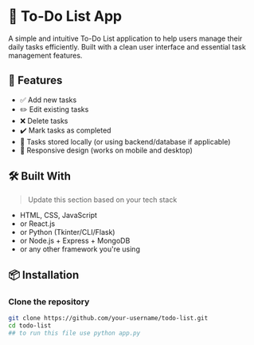 # 📝 To-Do List App

A simple and intuitive To-Do List application to help users manage their daily tasks efficiently. Built with a clean user interface and essential task management features.

## 🚀 Features

- ✅ Add new tasks
- ✏️ Edit existing tasks
- ❌ Delete tasks
- ✔️ Mark tasks as completed
- 💾 Tasks stored locally (or using backend/database if applicable)
- 📱 Responsive design (works on mobile and desktop)

## 🛠️ Built With

> Update this section based on your tech stack

- HTML, CSS, JavaScript  
- or React.js  
- or Python (Tkinter/CLI/Flask)  
- or Node.js + Express + MongoDB  
- or any other framework you're using

## 📦 Installation

### Clone the repository

```bash
git clone https://github.com/your-username/todo-list.git
cd todo-list
## to run this file use python app.py

